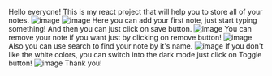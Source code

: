 Hello everyone! This is my react project that will help you to store all of your notes.
![image](https://user-images.githubusercontent.com/40764924/207392135-0e1d990f-13b9-46c8-b4d0-c953d349bb32.png)
![image](https://user-images.githubusercontent.com/40764924/207392288-7b2affdb-56e9-49c2-81a0-7288a1c14125.png)
Here you can add your first note, just start typing something! And then you can just click on save button.
![image](https://user-images.githubusercontent.com/40764924/207392837-81844268-8cb9-41ce-9a13-5b7e50f26cc0.png)
You can remove your note if you want just by clicking on remove button!
![image](https://user-images.githubusercontent.com/40764924/207393183-96d14457-d2ed-48bc-9899-8aed7ba1623d.png)
Also you can use search to find your note by it's name.
![image](https://user-images.githubusercontent.com/40764924/207393458-0c890817-c1d0-4c33-8329-f8ae3fb14b03.png)
If you don't like the white colors, you can switch into the dark mode just click on Toggle button!
![image](https://user-images.githubusercontent.com/40764924/207393692-c08a113b-0c47-40da-ac39-d016c5afd242.png)
Thank you!
